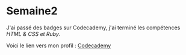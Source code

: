 # Semaine2

J'ai passé des badges sur Codecademy, j'ai terminé les compétences _HTML & CSS et Ruby_.

Voici le lien vers mon profil : [Codecademy](https://www.codecademy.com/fr/users/Sh3e/achievements)